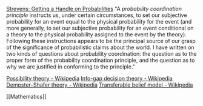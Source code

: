 
[Strevens: Getting a Handle on Probabilities](http://www.strevens.org/research/physprob.shtml)
"A _probability coordination principle_ instructs us, under certain circumstances, to set our subjective probability for an event equal to the physical probability for the event (and more generally, to set our subjective probability for an event conditional on a theory to the physical probability assigned to the event by the theory). Following these instructions appears to be the principal source of our grasp of the significance of probabilistic claims about the world. I have written on two kinds of questions about probability coordination: the question as to the proper form of the probability coordination principle, and the question as to why we are justified in conforming to the principle."



[Possibility theory - Wikipedia](https://en.wikipedia.org/wiki/Possibility_theory)
[Info-gap decision theory - Wikipedia](https://en.wikipedia.org/wiki/Info-gap_decision_theory)
[Dempster–Shafer theory - Wikipedia](https://en.wikipedia.org/wiki/Dempster%E2%80%93Shafer_theory)
[Transferable belief model - Wikipedia](https://en.wikipedia.org/wiki/Transferable_belief_model)



[[Mathematics]]